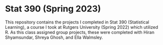 # Stat 390 (Spring 2023)

This repository contains the projects I completed in Stat 390 (Statistical Learning), a course I took at Rutgers University (Spring 2022) which utilized R.
As this class assigned group projects, these were completed with Hiran Shyamsundar, Shreya Ghosh, and Ella Walmsley.
